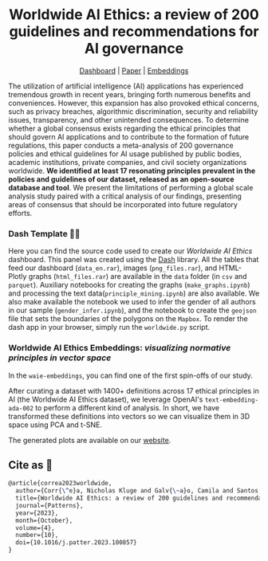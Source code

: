 <div align="center">

# Worldwide AI Ethics: a review of 200 guidelines and recommendations for AI governance

[Dashboard](https://nkluge-correa.github.io/worldwide_AI-ethics/dashboard.html) | [Paper](https://doi.org/10.1016/j.patter.2023.100857) | [Embeddings](https://nkluge-correa.github.io/worldwide_AI-ethics/tsne.html)

</div>

The utilization of artificial intelligence (AI) applications has experienced tremendous growth in recent years, bringing forth numerous benefits and conveniences. However, this expansion has also provoked ethical concerns, such as privacy breaches, algorithmic discrimination, security and reliability issues, transparency, and other unintended consequences. To determine whether a global consensus exists regarding the ethical principles that should govern AI applications and to contribute to the formation of future regulations, this paper conducts a meta-analysis of 200 governance policies and ethical guidelines for AI usage published by public bodies, academic institutions, private companies, and civil society organizations worldwide. **We identified at least 17 resonating principles prevalent in the policies and guidelines of our dataset, released as an open-source database and tool**. We present the limitations of performing a global scale analysis study paired with a critical analysis of our findings, presenting areas of consensus that should be incorporated into future regulatory efforts.

### Dash Template 🐱‍💻

Here you can find the source code used to create our _Worldwide AI Ethics_ dashboard. This panel was created using the [Dash](https://dash.plotly.com/dash-enterprise) library. All the tables that feed our dashboard (`data_en.rar`), images (`png_files.rar`), and HTML-Plotly graphs (`html_files.rar`) are available in the `data` folder (in `csv` and `parquet`). Auxiliary notebooks for creating the graphs (`make_graphs.ipynb`) and processing the text data(`principle_mining.ipynb`) are also available. We also make available the notebook we used to infer the gender of all authors in our sample (`gender_infer.ipynb`), and the notebook to create the `geojson` file that sets the boundaries of the polygons on the `Mapbox`. To render the dash app in your browser, simply run the `worldwide.py` script.

### Worldwide AI Ethics Embeddings: _visualizing normative principles in vector space_

In the `waie-embeddings`, you can find one of the first spin-offs of our study.

After curating a dataset with 1400+ definitions across 17 ethical principles in AI (the Worldwide AI Ethics dataset), we leverage OpenAI's `text-embedding-ada-002` to perform a different kind of analysis. In short, we have transformed these definitions into vectors so we can visualize them in 3D space using PCA and t-SNE.

The generated plots are available on our [website](https://nkluge-correa.github.io/worldwide_AI-ethics/).

## Cite as 🤗

```latex
@article{correa2023worldwide,
  author={Corr{\^e}a, Nicholas Kluge and Galv{\~a}o, Camila and Santos, James William and Del Pino, Carolina and Pinto, Edson Pontes and Barbosa, Camila and Massmann, Diogo and Mambrini, Rodrigo and Galv{\~a}o, Luiza and Terem, Edmund and Oliveira, Nythamar},
  title={Worldwide AI Ethics: a review of 200 guidelines and recommendations for AI governance},
  journal={Patterns},
  year={2023},
  month={October},
  volume={4},
  number={10},
  doi={10.1016/j.patter.2023.100857}
}
```
